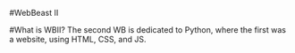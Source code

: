#WebBeast II

#What is WBII?
The second WB is dedicated to Python, where the first was a website, using HTML, CSS, and JS.
